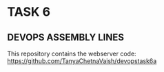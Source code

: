 # TASK 6
## DEVOPS ASSEMBLY LINES
This repository contains the webserver code: https://github.com/TanyaChetnaVaish/devopstask6a
